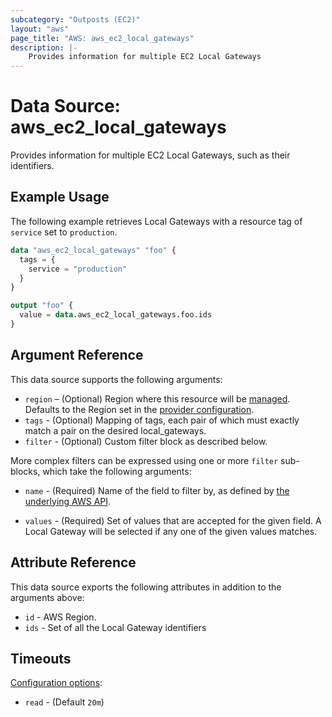 ```yaml
---
subcategory: "Outposts (EC2)"
layout: "aws"
page_title: "AWS: aws_ec2_local_gateways"
description: |-
    Provides information for multiple EC2 Local Gateways
---
```


# Data Source: aws_ec2_local_gateways

Provides information for multiple EC2 Local Gateways, such as their identifiers.

## Example Usage

The following example retrieves Local Gateways with a resource tag of `service` set to `production`.

```terraform
data "aws_ec2_local_gateways" "foo" {
  tags = {
    service = "production"
  }
}

output "foo" {
  value = data.aws_ec2_local_gateways.foo.ids
}
```

## Argument Reference

This data source supports the following arguments:

* `region` – (Optional) Region where this resource will be [managed](https://docs.aws.amazon.com/general/latest/gr/rande.html#regional-endpoints). Defaults to the Region set in the [provider configuration](https://registry.terraform.io/providers/hashicorp/aws/latest/docs#aws-configuration-reference).
* `tags` - (Optional) Mapping of tags, each pair of which must exactly match
  a pair on the desired local_gateways.
* `filter` - (Optional) Custom filter block as described below.

More complex filters can be expressed using one or more `filter` sub-blocks,
which take the following arguments:

* `name` - (Required) Name of the field to filter by, as defined by
  [the underlying AWS API](https://docs.aws.amazon.com/AWSEC2/latest/APIReference/API_DescribeLocalGateways.html).

* `values` - (Required) Set of values that are accepted for the given field.
  A Local Gateway will be selected if any one of the given values matches.

## Attribute Reference

This data source exports the following attributes in addition to the arguments above:

* `id` - AWS Region.
* `ids` - Set of all the Local Gateway identifiers

## Timeouts

[Configuration options](https://developer.hashicorp.com/terraform/language/resources/syntax#operation-timeouts):

- `read` - (Default `20m`)
